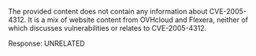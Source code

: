 The provided content does not contain any information about CVE-2005-4312. It is a mix of website content from OVHcloud and Flexera, neither of which discusses vulnerabilities or relates to CVE-2005-4312.

Response: UNRELATED